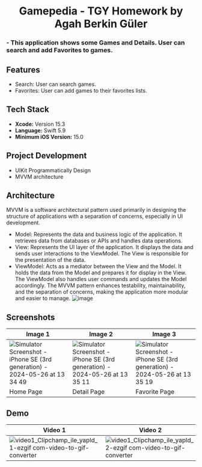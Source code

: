 <div  align="center">
<h1> Gamepedia - TGY Homework by Agah Berkin Güler </h1>
</div>

<div  align="leading">
<h3> - This application shows some Games and Details. User can search and add Favorites to games. </h3>
</div>

## Features
- Search: User can search games.
- Favorites: User can add games to their favorites lists.

## Tech Stack
- **Xcode:** Version 15.3
- **Language:** Swift 5.9
- **Minimum iOS Version:** 15.0

## Project Development
- UIKit Programmatically Design
- MVVM architecture

## Architecture
MVVM is a software architectural pattern used primarily in designing the structure of applications with a separation of concerns, especially in UI development.
- Model: Represents the data and business logic of the application. It retrieves data from databases or APIs and handles data operations.
- View: Represents the UI layer of the application. It displays the data and sends user interactions to the ViewModel. The View is responsible for the presentation of the data.
- ViewModel: Acts as a mediator between the View and the Model. It holds the data from the Model and prepares it for display in the View. The ViewModel also handles user commands and updates the Model accordingly.
The MVVM pattern enhances testability, maintainability, and the separation of concerns, making the application more modular and easier to manage.
![image](https://github.com/agahberkknglr/turkcell-mvvm-gamepedia/assets/79965739/b5c9e608-81ec-459e-b284-ddf705340ae6)

 ## Screenshots
| Image 1                | Image 2                | Image 3                |
|------------------------|------------------------|------------------------|
| ![Simulator Screenshot - iPhone SE (3rd generation) - 2024-05-26 at 13 34 49](https://github.com/agahberkknglr/turkcell-mvvm-gamepedia/assets/79965739/cf8abd82-ef42-41fb-8abe-60b9d45cf5c8) | ![Simulator Screenshot - iPhone SE (3rd generation) - 2024-05-26 at 13 35 11](https://github.com/agahberkknglr/turkcell-mvvm-gamepedia/assets/79965739/3f9b136c-1c7a-4da4-ae08-554d99a42c52) | ![Simulator Screenshot - iPhone SE (3rd generation) - 2024-05-26 at 13 35 19](https://github.com/agahberkknglr/turkcell-mvvm-gamepedia/assets/79965739/d6e3fe91-ef9e-4d6d-86d5-ba24f2912bb7) |
| Home Page | Detail Page | Favorite Page |

## Demo
| Video 1                | Video 2                | 
|------------------------|------------------------|
| ![video1_Clipchamp_ile_yapld_1-ezgif com-video-to-gif-converter](https://github.com/agahberkknglr/turkcell-mvvm-gamepedia/assets/79965739/4116a7b1-0b08-4c13-aba1-49b79377a316) | ![video1_Clipchamp_ile_yapld_2-ezgif com-video-to-gif-converter](https://github.com/agahberkknglr/turkcell-mvvm-gamepedia/assets/79965739/c5609e76-3856-4fa1-8ac0-570bb87c4f56) |

